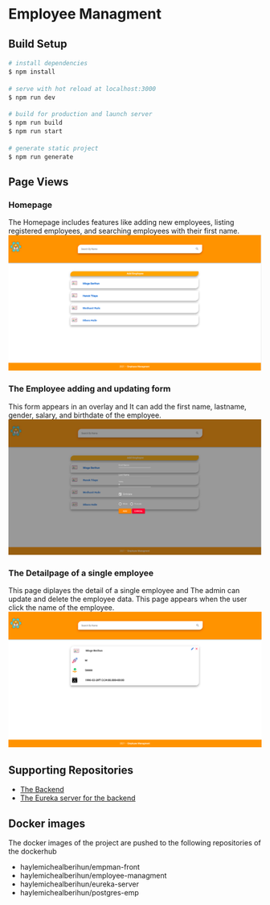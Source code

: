 # Employee Managment

## Build Setup

```bash
# install dependencies
$ npm install

# serve with hot reload at localhost:3000
$ npm run dev

# build for production and launch server
$ npm run build
$ npm run start

# generate static project
$ npm run generate
```

## Page Views
### Homepage
The Homepage includes features like adding new employees, listing registered employees, and searching employees with their first name.
![The HomePage](https://github.com/Haylemicheal/Employee-managment-frontend/blob/master/images/homepage.png)

### The Employee adding and updating form
This form appears in an overlay and It can add the first name, lastname, gender, salary, and birthdate of the employee.
![The Add User form](https://github.com/Haylemicheal/Employee-managment-frontend/blob/master/images/formtoaddnewemployee.png)

### The Detailpage of a single employee
This page diplayes the detail of a single employee and The admin can update and delete the employee data. This page appears when the user click the name of the employee.
![The Single employee detail page](https://github.com/Haylemicheal/Employee-managment-frontend/blob/master/images/detailpage.png)

## Supporting Repositories
* [The Backend](https://github.com/Haylemicheal/Employee-managment-backend)
* [The Eureka server for the backend](https://github.com/Haylemicheal/Eureka-Server.git)

## Docker images
The docker images of the project are pushed to the following repositories of the dockerhub
  * haylemichealberihun/empman-front
  * haylemichealberihun/employee-managment
  * haylemichealberihun/eureka-server
  * haylemichealberihun/postgres-emp
  
